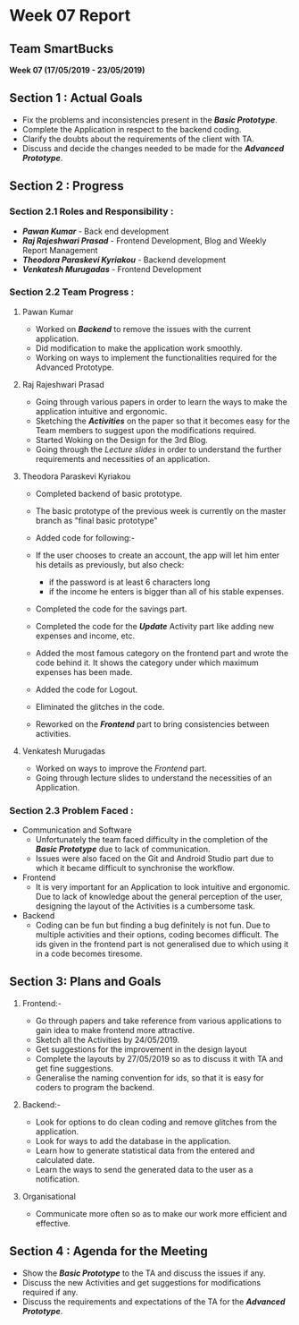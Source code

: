 # Week 07 Report
## Team SmartBucks
**Week 07 (17/05/2019 - 23/05/2019)**

## Section 1 : Actual Goals
- Fix the problems and inconsistencies present in the ***Basic Prototype***.
- Complete the Application in respect to the backend coding.
- Clarify the doubts about the requirements of the client with TA.
- Discuss and decide the changes needed to be made for the ***Advanced Prototype***.

## Section 2 : Progress

 ### Section 2.1 Roles and Responsibility :  

- ***Pawan Kumar***                 - Back end development
- ***Raj Rajeshwari Prasad***       - Frontend Development, Blog and Weekly Report Management
- ***Theodora Paraskevi Kyriakou*** - Backend development
- ***Venkatesh Murugadas***         - Frontend Development

### Section 2.2 Team Progress :  

1. Pawan Kumar
    - Worked on ***Backend*** to remove the issues with the current application.
    - Did modification to make the application work smoothly.
    - Working on ways to implement the functionalities required for the Advanced Prototype.

2. Raj Rajeshwari Prasad
    - Going through various papers in order to learn the ways to make the application intuitive and ergonomic.
    - Sketching the ***Activities*** on the paper so that it becomes easy for the Team members to suggest upon the modifications required.
    - Started Woking on the Design for the 3rd Blog.
    -  Going through the *Lecture slides* in order to understand the further requirements and necessities of an application.

3. Theodora Paraskevi Kyriakou

    - Completed backend of basic prototype.
    - The basic prototype of the previous week is currently on the master branch as "final basic prototype"
    - Added code for following:-

    -  If the user chooses to create an account, the app will let him enter his details as previously, but also check:
        - if the password is at least 6 characters long
        - if the income he enters is bigger than all of his stable expenses.

     - Completed the code for the savings part.
     - Completed the code for the ***Update*** Activity part like adding new expenses and income, etc.
     - Added the most famous category on the frontend part and wrote the code behind it. It shows the category under which maximum expenses has been made.
     - Added the code for Logout.
     - Eliminated the glitches in the code.
     - Reworked on the ***Frontend*** part to bring consistencies between activities.

4. Venkatesh Murugadas
    - Worked on ways to improve the *Frontend* part.
    - Going through lecture slides to understand the necessities of an Application.


### Section 2.3 Problem Faced :

- Communication and Software
    - Unfortunately the team faced difficulty in the completion of the ***Basic Prototype*** due to lack of communication.
    - Issues were also faced on the Git and Android Studio part due to which it became difficult to synchronise the workflow.
- Frontend
    - It is very important for an Application to look intuitive and ergonomic. Due to lack of knowledge about the general perception of the user, designing the layout of the Activities is a cumbersome task.
- Backend
    - Coding can be fun but finding a bug definitely is not fun. Due to multiple activities and their options, coding becomes difficult. The ids given in the frontend part is not generalised due to which using it in a code becomes tiresome.


## Section 3: Plans and Goals

1. Frontend:-
    - Go through papers and take reference from various applications to gain idea to make frontend more attractive.
    - Sketch all the Activities by 24/05/2019.
    - Get suggestions for the improvement in the design layout
    - Complete the layouts by 27/05/2019 so as to discuss it with TA and get fine suggestions.
    - Generalise the naming convention for ids, so that it is easy for coders to program the backend.

2. Backend:-
    - Look for options to do clean coding and remove glitches from the application.
    - Look for ways to add the database in the application.
    - Learn how to generate statistical data from the entered and calculated date.
    - Learn the ways to send the generated data to the user as a notification.

3. Organisational
    - Communicate more often so as to make our work more efficient and effective.

## Section 4 : Agenda for the Meeting
- Show the ***Basic Prototype*** to the TA and discuss the issues if any.
- Discuss the new Activities and get suggestions for modifications required if any.
- Discuss the requirements and expectations of the TA for the ***Advanced Prototype***.
